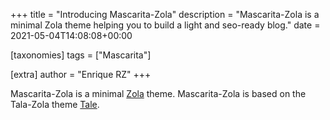 +++
title = "Introducing Mascarita-Zola"
description = "Mascarita-Zola is a minimal Zola theme helping you to build a light and seo-ready blog."
date = 2021-05-04T14:08:08+00:00

[taxonomies]
tags = ["Mascarita"]

[extra]
author = "Enrique RZ"
+++

Mascarita-Zola is a minimal [Zola](https://www.getzola.org) theme.  Mascarita-Zola is based on
the Tala-Zola theme [Tale](https://github.com/aaranxu/tale-zola).

